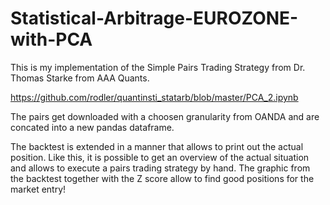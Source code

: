 # Statistical-Arbitrage-EUROZONE-with-PCA

This is my implementation of the Simple Pairs Trading Strategy from Dr. Thomas Starke from AAA Quants.

https://github.com/rodler/quantinsti_statarb/blob/master/PCA_2.ipynb

The pairs get downloaded with a choosen granularity from OANDA and are concated into a new pandas dataframe.

The backtest is extended in a manner that allows to print out the actual position. Like this, it is possible to get an overview of the actual situation and allows to execute a pairs trading strategy by hand. The graphic from the backtest together with the Z score allow to find good positions for the market entry!
